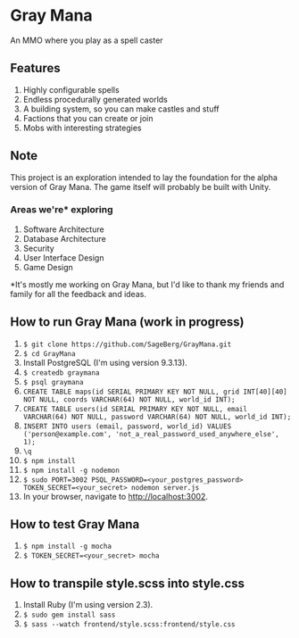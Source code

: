 # Gray Mana
An MMO where you play as a spell caster

## Features
1. Highly configurable spells
2. Endless procedurally generated worlds
3. A building system, so you can make castles and stuff
4. Factions that you can create or join
5. Mobs with interesting strategies

## Note
This project is an exploration intended to lay the foundation for the alpha version of Gray Mana.
The game itself will probably be built with Unity.

### Areas we're* exploring
1. Software Architecture
2. Database Architecture
3. Security
4. User Interface Design
5. Game Design

\*It's mostly me working on Gray Mana, but I'd like to thank my friends and family for all the feedback and ideas.

## How to run Gray Mana (work in progress)
1. `$ git clone https://github.com/SageBerg/GrayMana.git`
2. `$ cd GrayMana`
3. Install PostgreSQL (I'm using version 9.3.13).
4. `$ createdb graymana`
5. `$ psql graymana`
6. `CREATE TABLE maps(id SERIAL PRIMARY KEY NOT NULL, grid INT[40][40] NOT NULL, coords VARCHAR(64) NOT NULL, world_id INT);`
7. `CREATE TABLE users(id SERIAL PRIMARY KEY NOT NULL, email VARCHAR(64) NOT NULL, password VARCHAR(64) NOT NULL, world_id INT);`
8. `INSERT INTO users (email, password, world_id) VALUES ('person@example.com', 'not_a_real_password_used_anywhere_else', 1);`
9. `\q`
10. `$ npm install`
11. `$ npm install -g nodemon`
12. `$ sudo PORT=3002 PSQL_PASSWORD=<your_postgres_password> TOKEN_SECRET=<your_secret> nodemon server.js`
13. In your browser, navigate to [http://localhost:3002](http://localhost:3002).

## How to test Gray Mana
1. `$ npm install -g mocha`
2. `$ TOKEN_SECRET=<your_secret> mocha`

## How to transpile style.scss into style.css
1. Install Ruby (I'm using version 2.3).
2. `$ sudo gem install sass`
3. `$ sass --watch frontend/style.scss:frontend/style.css`
